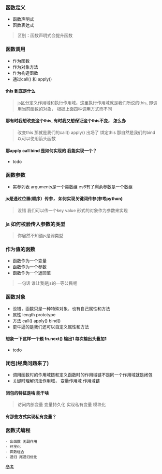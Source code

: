 ### 函数定义
 - 函数声明式
 - 函数表达式
 
 > 区别：函数声明式会提升函数
 
### 函数调用
 - 作为函数
 - 作为对象方法
 - 作为构造函数
 - 通过call() 和 apply()
 
 #### this 到底是什么
 > js区分定义作用域和执行作用域，这里执行作用域就是我们所说的this, 即调用当前函数的对象， 根据上面四种调用方式而不同
 
 #### 那有时我想改变这个this, 有时我又想保证这个this不变， 怎么办
 > 改变this  那就是我们的call() apply() 出场了
 > 绑定this  那自然是我们的bind  以可以使用箭头函数
 
 #### 那apply call bind 是如何实现的 我能实现一个？
 - todo
 
 ### 函数参数
  - 实参列表 arguments是一个类数组  es6有了剩余参数是一个数组
  
  #### js是通过位置(顺序）传参， 如何实现关键词传参(参考python)
  > 没错 我们可以传一个key value 形式的对象作为参数来实现
  
  ### js 如何校验传入参数的类型
  > 你居然不知道js是弱类型
  
  ### 作为值的函数
   - 函数作为一个变量
   - 函数作为一个参数
   - 函数作为一个返回值
   
   > 一句话 谁让我是js的一等公民呢
   
  ### 函数对象
  - 没错，函数只是一种特殊对象，也有自己属性和方法
  - 属性  length  prototype
  - 方法 call() apply() bind()
  - 更牛逼的是我们还可以自定义属性和方法
  
  #### 想象一下这样一个题  fn.next() 输出1  每次输出头叠加1 
  - todo
 
 
  ### 闭包(经典问题来了)
  -  调用函数时的作用域链和定义函数时的作用域链不是同一个作用域就是闭包
  - 关键时理解词法作用域， 变量作用域  作用域链
  
  #### 闭包的特征是啥  能干啥
   > 访问内部变量  变量持久化
   > 实现私有变量  模块化
   
  #### 有那些方式实现私有变量？
   
  ### 函数式编程
    - 出函数 无副作用
    - 柯里化
    - 函数组合
    - 递归 尾递归优化
    
   [参考](https://llh911001.gitbooks.io/mostly-adequate-guide-chinese/content/)
 
 
 
 
